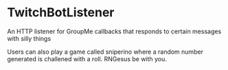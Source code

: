 # TwitchBotListener
An HTTP listener for GroupMe callbacks that responds to certain messages with silly things

Users can also play a game called sniperino where a random number generated is challened with a roll. RNGesus be with you.